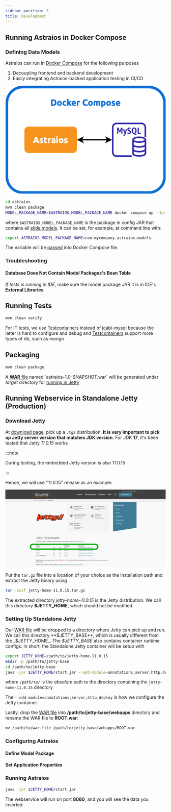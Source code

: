 ```yaml
---
sidebar_position: 3
title: Development
---
```


Running Astraios in Docker Compose
----------------------------------

### Defining Data Models

Astraios can run in [Docker Compose] for the following purposes

1. Decoupling frontend and backend development
2. Easily integrating Astraios-backed application testing in CI/CD

![Error Loading docker-compose.png](./img/docker-compose.png)

```bash
cd astraios
mvn clean package
MODEL_PACKAGE_NAME=$ASTRAIOS_MODEL_PACKAGE_NAME docker compose up --build --force-recreate
```

where `$ASTRAIOS_MODEL_PACKAGE_NAME` is the package in config JAR that contains all
[elide models](https://elide.io/pages/guide/v7/02-data-model.html). It can be set, for example, at command line with:

```bash
export ASTRAIOS_MODEL_PACKAGE_NAME=com.mycompany.astraios.models
```

The variable will be [passed](https://stackoverflow.com/a/58900415) into Docker Compose file.

### Troubleshooting

#### Database Does Not Contain Model Packages's Bean Table

_If tests is running in IDE_, make sure the model package JAR it is in IDE's **External Libraries**

Running Tests
-------------

```bash
mvn clean verify
```

For IT tests, we use [Testcontainers] instead of [jcabi-mysql] because the latter is hard to configure and debug and
[Testcontainers] support more types of db, such as mongo

Packaging
---------

```bash
mvn clean package
```

A [**WAR** file](https://en.wikipedia.org/wiki/WAR_(file_format)) named `astraios-1.0-SNAPSHOT.war` will
be generated under _target_ directory for [running in Jetty](#running-in-standalone-jetty)

Running Webservice in Standalone Jetty (Production)
---------------------------------------------------

### Download Jetty

At [download page](https://www.eclipse.org/jetty/download.php), pick up a `.tgz` distribution. **It is very important
to pick up Jetty server version that matches JDK version**. For JDK **17**, it's been tested that Jetty _11.0.15_ works

:::note

During testing, the embedded Jetty version is also 11.0.15

:::

Hence, we will use "11.0.15" release as an example:

![Error loading download-jetty.png](./img/download-jetty.png)

Put the `tar.gz` file into a location of your choice as the installation path and extract the Jetty binary using

```bash
tar -xzvf jetty-home-11.0.15.tar.gz
```

The extracted directory *jetty-home-11.0.15* is the Jetty distribution. We call this directory **$JETTY_HOME**, which
should not be modified.

### Setting Up Standalone Jetty

Our [WAR file](#packaging) will be dropped to a directory where Jetty can pick up and run. We call this directory
**$JETTY_BASE**, which is usually different from the _$JETTY_HOME_. The _$JETTY_BASE_ also contains container runtime
configs. In short, the Standalone Jetty container will be setup with

```bash
export JETTY_HOME=/path/to/jetty-home-11.0.15
mkdir -p /path/to/jetty-base
cd /path/to/jetty-base
java -jar $JETTY_HOME/start.jar --add-module=annotations,server,http,deploy,servlet,webapp,resources,jsp,websocket
```

where `/path/to/` is the _absolute_ path to the directory containing the `jetty-home-11.0.15` directory

The `--add-module=annotations,server,http,deploy` is how we configure the Jetty container.

Lastly, drop the [WAR file](#packaging) into **/path/to/jetty-base/webapps** directory and rename the WAR file to
**ROOT.war**:

```bash
mv /path/to/war-file /path/to/jetty-base/webapps/ROOT.war
```

### Configuring Astraios

#### Define Model Package

#### Set Application Properties

### Running Astraios

```bash
java -jar $JETTY_HOME/start.jar
```

The webservice will run on port **8080**, and you will see the data you inserted

[astraios]: https://github.com/paion-data/astraios

[Docker Compose]: https://docs.docker.com/compose/

[jcabi-mysql]: https://mysql.jcabi.com/

[Testcontainers]: https://qubitpi.github.io/testcontainers-java/
